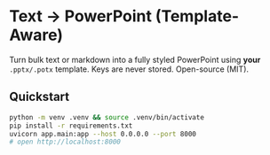 
# Text → PowerPoint (Template-Aware)

Turn bulk text or markdown into a fully styled PowerPoint using **your** `.pptx/.potx` template. Keys are never stored. Open-source (MIT).

## Quickstart
```bash
python -m venv .venv && source .venv/bin/activate
pip install -r requirements.txt
uvicorn app.main:app --host 0.0.0.0 --port 8000
# open http://localhost:8000
```
